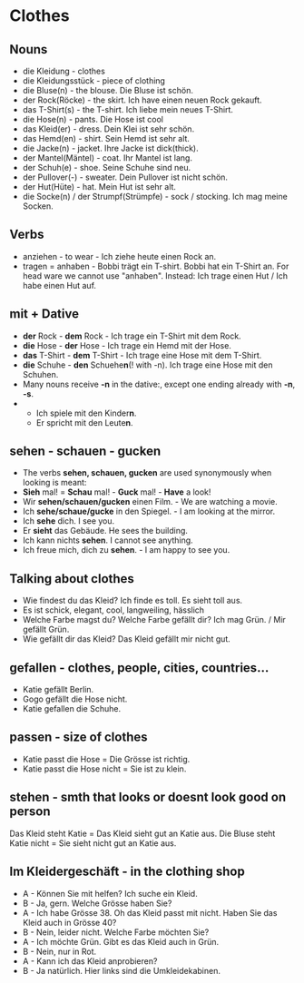 # Clothes

## Nouns
-  die Kleidung - clothes
-  die Kleidungsstück - piece of clothing
-  die Bluse(n) - the blouse. Die Bluse ist schön.
-  der Rock(Röcke) - the skirt. Ich have einen neuen Rock gekauft.
-  das T-Shirt(s) - the T-shirt. Ich liebe mein neues T-Shirt.
-  die Hose(n) - pants. Die Hose ist cool
-  das Kleid(er) - dress. Dein Klei ist sehr schön.
-  das Hemd(en) - shirt. Sein Hemd ist sehr alt.
-  die Jacke(n) - jacket. Ihre Jacke ist dick(thick).
-  der Mantel(Mäntel) - coat. Ihr Mantel ist lang.
-  der Schuh(e) - shoe. Seine Schuhe sind neu.
-  der Pullover(-) - sweater. Dein Pullover ist nicht schön.
-  der Hut(Hüte) - hat. Mein Hut ist sehr alt.
-  die Socke(n) / der Strumpf(Strümpfe) - sock / stocking. Ich mag meine Socken.

## Verbs
- anziehen - to wear - Ich ziehe heute einen Rock an.
- tragen = anhaben - Bobbi trägt ein T-shirt. Bobbi hat ein T-Shirt an. For head ware we cannot use "anhaben". Instead: Ich trage einen Hut / Ich habe einen Hut auf.

 ## mit + Dative
 - **der** Rock - **dem** Rock - Ich trage ein T-Shirt mit dem Rock.
 - **die** Hose - **der** Hose - Ich trage ein Hemd mit der Hose.
 - **das** T-Shirt - **dem** T-Shirt - Ich trage eine Hose mit dem T-Shirt.
 - **die** Schuhe - **den** Schuehe**n**(! with -n). Ich trage eine Hose mit den Schuhen.
 - Many nouns receive **-n** in the dative:, except one ending already with **-n**, **-s**.
 -  - Ich spiele mit den Kinder**n**.
    - Er spricht mit den Leute**n**.

## sehen - schauen - gucken

- The verbs **sehen, schauen, gucken** are used synonymously when looking is meant:
- **Sieh** mal! = **Schau** mal! - **Guck** mal! - **Have** a look!
- Wir **sehen/schauen/gucken** einen Film. - We are watching a movie.
- Ich **sehe/schaue/gucke** in den Spiegel. - I am looking at the mirror.
- Ich **sehe** dich. I see you.
- Er **sieht** das Gebäude. He sees the building.
- Ich kann nichts **sehen**. I cannot see anything.
- Ich freue mich, dich zu **sehen**. - I am happy to see you.

## Talking about clothes
- Wie findest du das Kleid? Ich finde es toll. Es sieht toll aus.
- Es ist schick, elegant, cool, langweiling, hässlich
- Welche Farbe magst du? Welche Farbe gefällt dir? Ich mag Grün. / Mir gefällt Grün.
- Wie gefällt dir das Kleid? Das Kleid gefällt mir nicht gut.

## gefallen - clothes, people, cities, countries...
- Katie gefällt Berlin.
- Gogo gefällt die Hose nicht.
- Katie gefallen die Schuhe.

## passen - size of clothes
- Katie passt die Hose = Die Grösse ist richtig.
- Katie passt die Hose nicht = Sie ist zu klein.

## stehen - smth that looks or doesnt look good on person
Das Kleid steht Katie = Das Kleid sieht gut an Katie aus.
Die Bluse steht Katie nicht = Sie sieht nicht gut an Katie aus.

## Im Kleidergeschäft - in the clothing shop
- A - Können Sie mit helfen? Ich suche ein Kleid.
- B - Ja, gern. Welche Grösse haben Sie?
- A - Ich habe Grösse 38. Oh das Kleid passt mit nicht. Haben Sie das Kleid auch in Grösse 40?
- B - Nein, leider nicht. Welche Farbe möchten Sie?
- A - Ich möchte Grün. Gibt es das Kleid auch in Grün.
- B - Nein, nur in Rot.
- A - Kann ich das Kleid anprobieren?
- B - Ja natürlich. Hier links sind die Umkleidekabinen.

